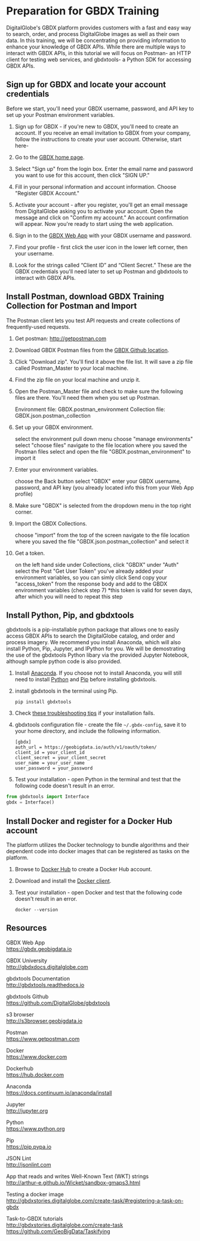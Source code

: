 # Preparation for GBDX Training
DigitalGlobe's GBDX platform provides customers with a fast and easy way to search, order, and process DigitalGlobe images as well as their own data. In this training, we will be concentrating on providing information to enhance your knowledge of GBDX APIs. While there are multiple ways to interact with GBDX APIs, in this tutorial we will focus on Postman- an HTTP client for testing web services, and gbdxtools- a Python SDK for accessing GBDX APIs. 

## Sign up for GBDX and locate your account credentials
Before we start, you'll need your GBDX username, password, and API key to set up your Postman environment variables.  

1. Sign up for GBDX - if you're new to GBDX, you'll need to create an account. If you receive an email invitation to GBDX from your company, follow the instructions to create your user account. Otherwise, start here-

2. Go to the [GBDX home page](https://gbdx.geobigdata.io/login).

3. Select "Sign up" from the login box. Enter the email name and password you want to use for this account, then click "SIGN UP."

4. Fill in your personal information and account information. Choose "Register GBDX Account."

5. Activate your account - after you register, you'll get an email message from DigitalGlobe asking you to activate your account. Open the message and click on "Confirm my account." An account confirmation will appear. Now you're ready to start using the web application.

6. Sign in to the [GBDX Web App](https://gbdx.geobigdata.io) with your GBDX username and password.

7. Find your profile - first click the user icon in the lower left corner, then your username.

8. Look for the strings called “Client ID” and “Client Secret.” These are the GBDX credentials you'll need later to set up Postman and gbdxtools to interact with GBDX APIs.


## Install Postman, download GBDX Training Collection for Postman and Import
The Postman client lets you test API requests and create collections of frequently-used requests.

1. Get postman: http://getpostman.com

2. Download GBDX Postman files from the [GBDX Github location](https://github.com/TDG-Platform/postman).

3. Click "Download zip". You'll find it above the file list. It will save a zip file called Postman_Master to your local machine.

4. Find the zip file on your local machine and unzip it.

5. Open the Postman_Master file and check to make sure the following files are there. You'll need them when you set up Postman.

    Environment file: GBDX.postman_environment
    Collection file: GBDX.json.postman_collection

6. Set up your GBDX environment.

    select the environment pull down menu
    choose "manage environments" 
    select "choose files"
    navigate to the file location where you saved the Postman files
    select and open the file "GBDX.postman_environment" to import it 

7. Enter your environment variables.

    choose the Back button
    select "GBDX"
    enter your GBDX username, password, and API key (you already located info this from your Web App profile)
    
8. Make sure "GBDX" is selected from the dropdown menu in the top right corner.

9. Import the GBDX Collections.

    choose "import" from the top of the screen
    navigate to the file location where you saved the file "GBDX.json.postman_collection" and select it
    
10. Get a token.

    on the left hand side under Collections, click "GBDX"
    under "Auth" select the Post "Get User Token"
    you've already added your environment variables, so you can simly click Send
    copy your "access_token" from the response body and add to the GBDX environment variables (check step 7)
      *this token is valid for seven days, after which you will need to repeat this step


## Install Python, Pip, and gbdxtools
gbdxtools is a pip-installable python package that allows one to easily access GBDX APIs to search the DigitalGlobe catalog, and order and process imagery. We recommend you install Anaconda, which will also install Python, Pip, Jupyter, and IPython for you. We will be demostrating the use of the gbdxtools Python libary via the provided Jupyter Notebook, although sample python code is also provided.

1. Install [Anaconda](https://jupyter.readthedocs.io/en/latest/install.html). If you choose not to install Anaconda, you will still need to install [Python](https://www.python.org) and [Pip](https://pip.pypa.io) before installing gbdxtools.

2. install gbdxtools in the terminal using Pip. 

    ```
    pip install gbdxtools
    ```

3. Check [these troubleshooting tips](https://github.com/DigitalGlobe/gbdxtools) if your installation fails. 

4. gbdxtools configuration file - create the file `~/.gbdx-config`, save it to your home directory, and include the following information. 
    
    ```
    [gbdx]
    auth_url = https://geobigdata.io/auth/v1/oauth/token/
    client_id = your_client_id
    client_secret = your_client_secret
    user_name = your_user_name
    user_password = your_password
    ```
    
5. Test your installation - open Python in the terminal and test that the following code doesn't result in an error.

  ```python
  from gbdxtools import Interface
  gbdx = Interface()
  ```

## Install Docker and register for a Docker Hub account
The platform utilizes the Docker technology to bundle algorithms and their dependent code into docker images that can be registered as tasks on the platform. 

1. Browse to [Docker Hub](hub.docker.com) to create a Docker Hub account.

2. Download and install the [Docker client](https://www.docker.com).

3. Test your installation - open Docker and test that the following code doesn't result in an error.

    ```
    docker --version
    ```
    
## Resources
GBDX Web App <br />
https://gbdx.geobigdata.io 


GBDX University <br />
http://gbdxdocs.digitalglobe.com


gbdxtools Documentation <br />
http://gbdxtools.readthedocs.io 


gbdxtools Github <br />
https://github.com/DigitalGlobe/gbdxtools


s3 browser <br />
http://s3browser.geobigdata.io


Postman <br />
https://www.getpostman.com


Docker <br />
https://www.docker.com


Dockerhub <br />
https://hub.docker.com

Anaconda <br />
https://docs.continuum.io/anaconda/install

Jupyter <br />
http://jupyter.org


Python <br />
https://www.python.org


Pip <br />
https://pip.pypa.io


JSON Lint <br />
http://jsonlint.com


App that reads and writes Well-Known Text (WKT) strings <br />
http://arthur-e.github.io/Wicket/sandbox-gmaps3.html


Testing a docker image <br />
http://gbdxstories.digitalglobe.com/create-task/#registering-a-task-on-gbdx


Task-to-GBDX tutorials <br />
http://gbdxstories.digitalglobe.com/create-task <br/>
https://github.com/GeoBigData/Taskifying





  
